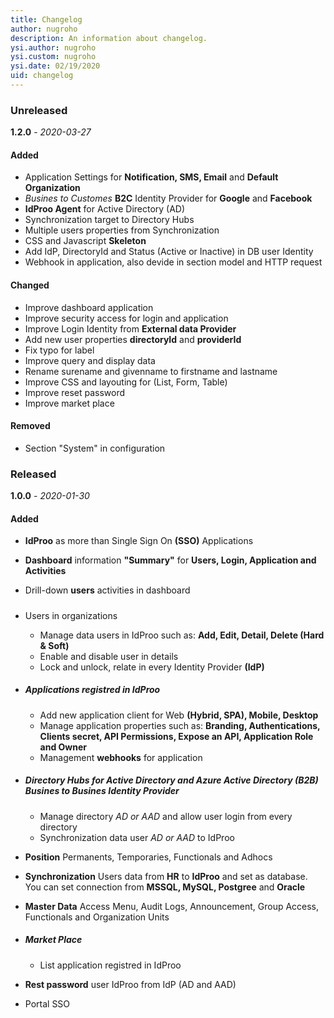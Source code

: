```yaml
---
title: Changelog
author: nugroho
description: An information about changelog. 
ysi.author: nugroho
ysi.custom: nugroho
ysi.date: 02/19/2020
uid: changelog
---
```

### Unreleased

**1.2.0** - _2020-03-27_

#### Added

* Application Settings for **Notification, SMS, Email** and **Default Organization**
* _Busines to Customes_ **B2C** Identity Provider for **Google** and **Facebook**
* **IdProo Agent** for Active Directory (AD)
* Synchronization target to Directory Hubs
* Multiple users properties from Synchronization
* CSS and Javascript **Skeleton**
* Add IdP, DirectoryId and Status (Active or Inactive) in DB user Identity
* Webhook in application, also devide in section model and HTTP request

#### Changed

* Improve dashboard application
* Improve security access for login and application
* Improve Login Identity from **External data Provider**
* Add new user properties **directoryId** and **providerId**
* Fix typo for label
* Improve query and display data
* Rename surename and givenname to firstname and lastname
* Improve CSS and layouting for (List, Form, Table)
* Improve reset password
* Improve market place

#### Removed

*   Section "System" in configuration

### Released

**1.0.0** - _2020-01-30_

#### Added

* **IdProo** as more than Single Sign On **(SSO)** Applications
* **Dashboard** information **"Summary"** for **Users, Login, Application and Activities**
* Drill-down **users** activities in dashboard
* ##### 
    <noscript>Users</noscript>
    in organizations
    * Manage data users in IdProo such as: **Add, Edit, Detail, Delete (Hard & Soft)**
    * Enable and disable user in details
    * Lock and unlock, relate in every Identity Provider **(IdP)**
*   ##### **Applications** registred in IdProo

    *   Add new application client for Web **(Hybrid, SPA), Mobile, Desktop**
    *   Manage application properties such as: **Branding, Authentications, Clients secret, API Permissions, Expose an API, Application Role and Owner**
    *   Management **webhooks** for application
*   ##### **Directory Hubs** for _Active Directory_ and _Azure Active Directory_ **(B2B)** Busines to Busines Identity Provider

    *   Manage directory _AD or AAD_ and allow user login from every directory
    *   Synchronization data user _AD or AAD_ to IdProo
*   **Position** Permanents, Temporaries, Functionals and Adhocs
*   **Synchronization** Users data from **HR** to **IdProo** and set as database. You can set connection from **MSSQL, MySQL, Postgree** and **Oracle**
*   **Master Data** Access Menu, Audit Logs, Announcement, Group Access, Functionals and Organization Units
*   ##### Market Place

    *   List application registred in IdProo
*   **Rest password** user IdProo from IdP (AD and AAD)
*   Portal SSO
